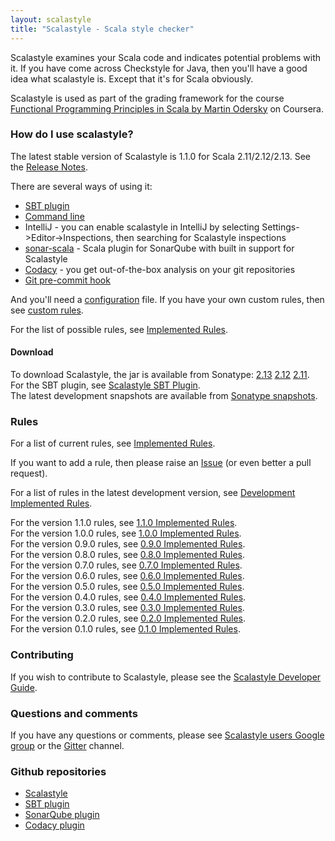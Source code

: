 ```yaml
---
layout: scalastyle
title: "Scalastyle - Scala style checker"
---
```


Scalastyle examines your Scala code and indicates potential problems with it. If
you have come across Checkstyle for Java, then you'll have a good idea what
scalastyle is. Except that it's for Scala obviously.

Scalastyle is used as part of the grading framework for the course
[Functional Programming Principles in Scala by Martin Odersky](https://www.coursera.org/course/progfun)
on Coursera.

### How do I use scalastyle?

The latest stable version of Scalastyle is 1.1.0 for Scala 2.11/2.12/2.13. See
the [Release Notes](release-notes.html).

There are several ways of using it:

- [SBT plugin](sbt.html)
- [Command line](command-line.html)
- IntelliJ - you can enable scalastyle in IntelliJ by selecting
  Settings->Editor->Inspections, then searching for Scalastyle inspections
- [sonar-scala](https://sonar-scala.com) - Scala plugin for SonarQube with built
  in support for Scalastyle
- [Codacy](https://www.codacy.com) - you get out-of-the-box analysis on your git
  repositories
- [Git pre-commit hook](git-pre-commit-hook.html)

And you'll need a [configuration](configuration.html) file. If you have your own
custom rules, then see [custom rules](custom-rules.html).

For the list of possible rules, see [Implemented Rules](rules-1.1.0.html).

#### Download

To download Scalastyle, the jar is available from Sonatype:
[2.13](https://oss.sonatype.org/content/repositories/releases/com/beautiful-scala/scalastyle_2.13)
[2.12](https://oss.sonatype.org/content/repositories/releases/com/beautiful-scala/scalastyle_2.12)
[2.11](https://oss.sonatype.org/content/repositories/releases/com/beautiful-scala/scalastyle_2.11).  
For the SBT plugin, see [Scalastyle SBT Plugin](sbt.html).  
The latest development snapshots are available from
[Sonatype snapshots](https://oss.sonatype.org/content/repositories/snapshots/com/beautiful-scala/).

### Rules

For a list of current rules, see [Implemented Rules](rules-1.1.0.html).

If you want to add a rule, then please raise an
[Issue](https://github.com/beautiful-scala/scalastyle/issues) (or even better a
pull request).

For a list of rules in the latest development version, see
[Development Implemented Rules](rules-dev.html).

For the version 1.1.0 rules, see [1.1.0 Implemented Rules](rules-1.1.0.html).  
For the version 1.0.0 rules, see [1.0.0 Implemented Rules](rules-1.0.0.html).  
For the version 0.9.0 rules, see [0.9.0 Implemented Rules](rules-0.9.0.html).  
For the version 0.8.0 rules, see [0.8.0 Implemented Rules](rules-0.8.0.html).  
For the version 0.7.0 rules, see [0.7.0 Implemented Rules](rules-0.7.0.html).  
For the version 0.6.0 rules, see [0.6.0 Implemented Rules](rules-0.6.0.html).  
For the version 0.5.0 rules, see [0.5.0 Implemented Rules](rules-0.5.0.html).  
For the version 0.4.0 rules, see [0.4.0 Implemented Rules](rules-0.4.0.html).  
For the version 0.3.0 rules, see [0.3.0 Implemented Rules](rules-0.3.0.html).  
For the version 0.2.0 rules, see [0.2.0 Implemented Rules](rules-0.2.0.html).  
For the version 0.1.0 rules, see [0.1.0 Implemented Rules](rules-0.1.0.html).

### Contributing

If you wish to contribute to Scalastyle, please see the
[Scalastyle Developer Guide](developer-guide.html).

### Questions and comments

If you have any questions or comments, please see
[Scalastyle users Google group](https://groups.google.com/forum/#!forum/scalastyle-users)
or the [Gitter](https://github.com/scalastyle/scalastyle) channel.

### Github repositories

- [Scalastyle](https://github.com/beautiful-scala/scalastyle)
- [SBT plugin](https://github.com/beautiful-scala/sbt-scalastyle)
- [SonarQube plugin](https://sonar-scala.com)
- [Codacy plugin](https://github.com/codacy/codacy-scalastyle)
